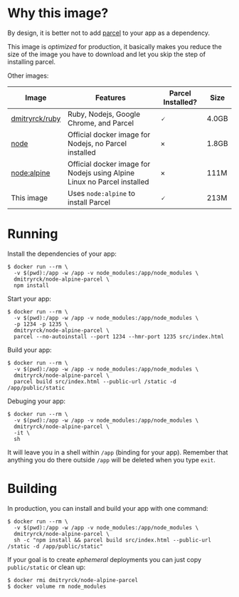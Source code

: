 # Why this image?

By design, it is better not to add [parcel](https://parceljs.org/) to your app as a dependency.

This image is _optimized_ for production, it basically makes you reduce the size of the image you have to download and let you skip the step of installing parcel.

Other images:

| Image | Features | Parcel Installed? | Size |
| ----- | -------- | ----------------- | ---- |
| [dmitryrck/ruby](https://github.com/dmitryrck/ruby-ci) | Ruby, Nodejs, Google Chrome, and Parcel | 🗸 | 4.0GB |
| [node](https://hub.docker.com/_/node) | Official docker image for Nodejs, no Parcel installed | × | 1.8GB |
| [node:alpine](https://hub.docker.com/_/node) | Official docker image for Nodejs using Alpine Linux no Parcel installed | × | 111M |
| This image | Uses `node:alpine` to install Parcel | 🗸 | 213M |

# Running

Install the dependencies of your app:

```shell
$ docker run --rm \
  -v $(pwd):/app -w /app -v node_modules:/app/node_modules \
  dmitryrck/node-alpine-parcel \
  npm install
```

Start your app:

```shell
$ docker run --rm \
  -v $(pwd):/app -w /app -v node_modules:/app/node_modules \
  -p 1234 -p 1235 \
  dmitryrck/node-alpine-parcel \
  parcel --no-autoinstall --port 1234 --hmr-port 1235 src/index.html
```

Build your app:

```shell
$ docker run --rm \
  -v $(pwd):/app -w /app -v node_modules:/app/node_modules \
  dmitryrck/node-alpine-parcel \
  parcel build src/index.html --public-url /static -d /app/public/static
```

Debuging your app:

```shell
$ docker run --rm \
  -v $(pwd):/app -w /app -v node_modules:/app/node_modules \
  dmitryrck/node-alpine-parcel \
  -it \
  sh
```

It will leave you in a shell within `/app` (binding for your app). Remember that anything you do there outside `/app` will be deleted when you type `exit`.

# Building

In production, you can install and build your app with one command:

```shell
$ docker run --rm \
  -v $(pwd):/app -w /app -v node_modules:/app/node_modules \
  dmitryrck/node-alpine-parcel \
  sh -c "npm install && parcel build src/index.html --public-url /static -d /app/public/static"
```

If your goal is to create _ephemeral_ deployments you can just copy `public/static` or clean up:

```shell
$ docker rmi dmitryrck/node-alpine-parcel
$ docker volume rm node_modules
```
